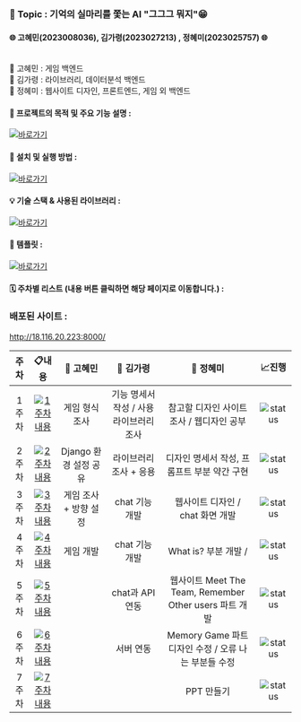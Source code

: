 ### **🌸 Topic : 기억의 실마리를 쫓는 AI "그그그 뭐지"😁**  <br>
#### 🌐 고혜민(2023008036), 김가령(2023027213) , 정혜미(2023025757) 🌐<br><br>
👾 고혜민 : 게임 백엔드 <br>
👾 김가령 : 라이브러리, 데이터분석 백엔드 <br>
👾 정혜미 : 웹사이트 디자인, 프론트엔드, 게임 외 백엔드 <br>

#### 📌 프로젝트의 목적 및 주요 기능 설명 :
[![바로가기](https://img.shields.io/badge/%20바로가기-28a745)](./explanation/README.md)
#### 🚀 설치 및 실행 방법 :
[![바로가기](https://img.shields.io/badge/%20바로가기-28a745)](./Installation&Execution/README.md)

#### 💡 기술 스택  & 사용된 라이브러리 :
[![바로가기](https://img.shields.io/badge/%20바로가기-28a745)](StackTech) 

#### 📖 템플릿 :
[![바로가기](https://img.shields.io/badge/%20바로가기-28a745)](Template)
#### 🗓️ 주차별 리스트 (내용 버튼 클릭하면 해당 페이지로 이동합니다.) :


### 배포된 사이트 :
http://18.116.20.223:8000/




| 주차                           | 📋내용                | 👩 고혜민             | 👩 김가령            | 👩 정혜미              | 📈진행     |
| :---------------------------: | :---------------------: | :-----------------:  | :---------------:  | :---------------------: | :---------: |
| 1주차     | [![1주차 내용](https://img.shields.io/badge/1주차_내용-60a5fa)](https://github.com/hyemi0622/KNU_SW_python_project_team_8/tree/main/Week/1st_Week) | 게임 형식 조사  | 기능 명세서 작성 / 사용 라이브러리 조사     | 참고할 디자인 사이트 조사 / 웹디자인 공부  |![status](https://img.shields.io/badge/Finish%20-009000) |
| 2주차 | [![2주차 내용](https://img.shields.io/badge/2주차_내용-60a5fa)](https://github.com/hyemi0622/KNU_SW_python_project_team_8/tree/main/Week/2nd_Week) | Django 환경 설정 공유 | 라이브러리 조사 + 응용 | 디자인 명세서 작성, 프롬프트 부분 약간 구현 |![status](https://img.shields.io/badge/Finish%20-009000) |
| 3주차 |  [![3주차 내용](https://img.shields.io/badge/3주차_내용-60a5fa)](https://github.com/hyemi0622/KNU_SW_python_project_team_8/tree/main/Week/3rd_Week) | 게임 조사 + 방향 설정 | chat 기능 개발 | 웹사이트 디자인 / chat 화면 개발 |![status](https://img.shields.io/badge/Finish%20-009000) |
| 4주차 | [![4주차 내용](https://img.shields.io/badge/4주차_내용-60a5fa)](https://github.com/hyemi0622/KNU_SW_python_project_team_8/tree/main/Week/4th_Week)  | 게임 개발 | chat 기능 개발 | What is? 부분 개발 /  |![status](https://img.shields.io/badge/Finish%20-009000) |
| 5주차 | [![5주차 내용](https://img.shields.io/badge/5주차_내용-60a5fa)](https://github.com/hyemi0622/KNU_SW_python_project_team_8/tree/main/Week/5th_Week)  | |  chat과 API 연동 | 웹사이트 Meet The Team, Remember Other users 파트 개발  |![status](https://img.shields.io/badge/Finish%20-009000) |
| 6주차 | [![6주차 내용](https://img.shields.io/badge/6주차_내용-60a5fa)](https://github.com/hyemi0622/KNU_SW_python_project_team_8/tree/main/Week/6th_Week)  ||  서버 연동 |  Memory Game 파트 디자인 수정 / 오류 나는 부분들 수정  |![status](https://img.shields.io/badge/Finish%20-009000) |
| 7주차 | [![7주차 내용](https://img.shields.io/badge/7주차_내용-60a5fa)](https://github.com/hyemi0622/KNU_SW_python_project_team_8/tree/main/Week/7th_Week)  |  |  | PPT 만들기  |![status](https://img.shields.io/badge/Finish%20-009000) |
